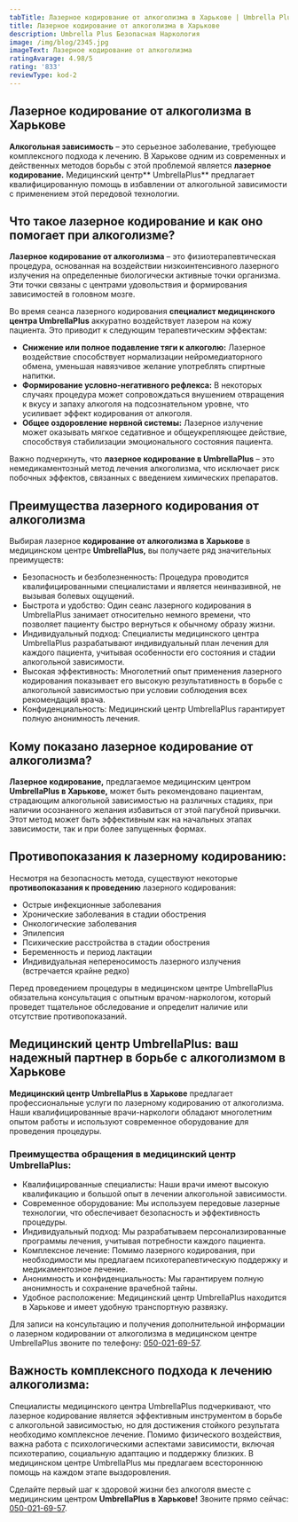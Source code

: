 ```yaml
---
tabTitle: Лазерное кодирование от алкоголизма в Харькове | Umbrella Plus | От 9999 грн
title: Лазерное кодирование от алкоголизма в Харькове
description: Umbrella Plus Безопасная Наркология
image: /img/blog/2345.jpg
imageText: Лазерное кодирование от алкоголизма
ratingAvarage: 4.98/5
rating: '833'
reviewType: kod-2
---
```


## Лазерное кодирование от алкоголизма в Харькове

**Алкогольная зависимость** – это серьезное заболевание, требующее комплексного подхода к лечению. В Харькове одним из современных и действенных методов борьбы с этой проблемой является **лазерное кодирование.** Медицинский центр\*\* UmbrellaPlus\*\* предлагает квалифицированную помощь в избавлении от алкогольной зависимости с применением этой передовой технологии.

## Что такое лазерное кодирование и как оно помогает при алкоголизме?

**Лазерное кодирование от алкоголизма** – это физиотерапевтическая процедура, основанная на воздействии низкоинтенсивного лазерного излучения на определенные биологически активные точки организма. Эти точки связаны с центрами удовольствия и формирования зависимостей в головном мозге.

Во время сеанса лазерного кодирования **специалист медицинского центра UmbrellaPlus** аккуратно воздействует лазером на кожу пациента. Это приводит к следующим терапевтическим эффектам:

* **Снижение или полное подавление тяги к алкоголю:** Лазерное воздействие способствует нормализации нейромедиаторного обмена, уменьшая навязчивое желание употреблять спиртные напитки.
* **Формирование условно-негативного рефлекса:** В некоторых случаях процедура может сопровождаться внушением отвращения к вкусу и запаху алкоголя на подсознательном уровне, что усиливает эффект кодирования от алкоголя.
* **Общее оздоровление нервной системы:** Лазерное излучение может оказывать мягкое седативное и общеукрепляющее действие, способствуя стабилизации эмоционального состояния пациента.

Важно подчеркнуть, что **лазерное кодирование в UmbrellaPlus** – это немедикаментозный метод лечения алкоголизма, что исключает риск побочных эффектов, связанных с введением химических препаратов.

## Преимущества лазерного кодирования от алкоголизма

Выбирая лазерное **кодирование от алкоголизма в Харькове** в медицинском центре **UmbrellaPlus,** вы получаете ряд значительных преимуществ:

* Безопасность и безболезненность: Процедура проводится квалифицированными специалистами и является неинвазивной, не вызывая болевых ощущений.
* Быстрота и удобство: Один сеанс лазерного кодирования в UmbrellaPlus занимает относительно немного времени, что позволяет пациенту быстро вернуться к обычному образу жизни.
* Индивидуальный подход: Специалисты медицинского центра UmbrellaPlus разрабатывают индивидуальный план лечения для каждого пациента, учитывая особенности его состояния и стадии алкогольной зависимости.
* Высокая эффективность: Многолетний опыт применения лазерного кодирования показывает его высокую результативность в борьбе с алкогольной зависимостью при условии соблюдения всех рекомендаций врача.
* Конфиденциальность: Медицинский центр UmbrellaPlus гарантирует полную анонимность лечения.

## Кому показано лазерное кодирование от алкоголизма?

**Лазерное кодирование,** предлагаемое медицинским центром **UmbrellaPlus в Харькове,** может быть рекомендовано пациентам, страдающим алкогольной зависимостью на различных стадиях, при наличии осознанного желания избавиться от этой пагубной привычки. Этот метод может быть эффективным как на начальных этапах зависимости, так и при более запущенных формах.

## Противопоказания к лазерному кодированию:

Несмотря на безопасность метода, существуют некоторые **противопоказания к проведению** лазерного кодирования:

* Острые инфекционные заболевания
* Хронические заболевания в стадии обострения
* Онкологические заболевания
* Эпилепсия
* Психические расстройства в стадии обострения
* Беременность и период лактации
* Индивидуальная непереносимость лазерного излучения (встречается крайне редко)

Перед проведением процедуры в медицинском центре UmbrellaPlus обязательна консультация с опытным врачом-наркологом, который проведет тщательное обследование и определит наличие или отсутствие противопоказаний.

## Медицинский центр UmbrellaPlus: ваш надежный партнер в борьбе с алкоголизмом в Харькове

**Медицинский центр UmbrellaPlus в Харькове** предлагает профессиональные услуги по лазерному кодированию от алкоголизма. Наши квалифицированные врачи-наркологи обладают многолетним опытом работы и используют современное оборудование для проведения процедуры.

### Преимущества обращения в медицинский центр UmbrellaPlus:

* Квалифицированные специалисты: Наши врачи имеют высокую квалификацию и большой опыт в лечении алкогольной зависимости.
* Современное оборудование: Мы используем передовые лазерные технологии, что обеспечивает безопасность и эффективность процедуры.
* Индивидуальный подход: Мы разрабатываем персонализированные программы лечения, учитывая потребности каждого пациента.
* Комплексное лечение: Помимо лазерного кодирования, при необходимости мы предлагаем психотерапевтическую поддержку и медикаментозное лечение.
* Анонимность и конфиденциальность: Мы гарантируем полную анонимность и сохранение врачебной тайны.
* Удобное расположение: Медицинский центр UmbrellaPlus находится в Харькове и имеет удобную транспортную развязку.

Для записи на консультацию и получения дополнительной информации о лазерном кодировании от алкоголизма в медицинском центре UmbrellaPlus звоните по телефону: [050-021-69-57](tel:0500216957).

## Важность комплексного подхода к лечению алкоголизма:

Специалисты медицинского центра UmbrellaPlus подчеркивают, что лазерное кодирование является эффективным инструментом в борьбе с алкогольной зависимостью, но для достижения стойкого результата необходимо комплексное лечение. Помимо физического воздействия, важна работа с психологическими аспектами зависимости, включая психотерапию, социальную адаптацию и поддержку близких. В медицинском центре UmbrellaPlus мы предлагаем всестороннюю помощь на каждом этапе выздоровления.

Сделайте первый шаг к здоровой жизни без алкоголя вместе с медицинским центром **UmbrellaPlus в Харькове!** Звоните прямо сейчас: [050-021-69-57](tel:0500216957).
